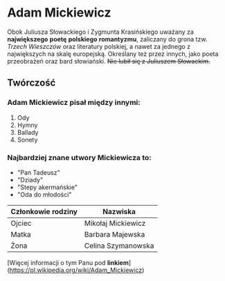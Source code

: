 # Adam Mickiewicz

Obok Juliusza Słowackiego i Zygmunta Krasińskiego uważany za **największego** **poetę** **polskiego** **romantyzmu**, 
zaliczany do grona tzw. *Trzech* *Wieszczów* oraz literatury polskiej, a nawet za jednego z największych na skalę europejską.
Określany też przez innych, jako poeta przeobrażeń oraz bard słowiański.
~~Nie lubił się z Juliuszem Słowackim.~~

## Twórczość

### Adam Mickiewicz pisał między innymi:
1. Ody
2. Hymny
4. Ballady
5. Sonety

### Najbardziej znane utwory Mickiewicza to:
- "Pan Tadeusz"
- "Dziady"
- "Stepy akermańskie"
- "Oda do młodości"

| Członkowie rodziny | Nazwiska           |
|--------------------|--------------------|
| Ojciec             | Mikołaj Mickiewicz |
| Matka              | Barbara Majewska   |
| Żona               | Celina Szymanowska |

[Więcej informacji o tym Panu pod **linkiem**]
(https://pl.wikipedia.org/wiki/Adam_Mickiewicz)
